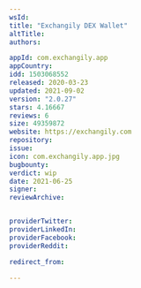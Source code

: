 ```yaml
---
wsId: 
title: "Exchangily DEX Wallet"
altTitle: 
authors:

appId: com.exchangily.app
appCountry: 
idd: 1503068552
released: 2020-03-23
updated: 2021-09-02
version: "2.0.27"
stars: 4.16667
reviews: 6
size: 49359872
website: https://exchangily.com
repository: 
issue: 
icon: com.exchangily.app.jpg
bugbounty: 
verdict: wip
date: 2021-06-25
signer: 
reviewArchive:


providerTwitter: 
providerLinkedIn: 
providerFacebook: 
providerReddit: 

redirect_from:

---
```



